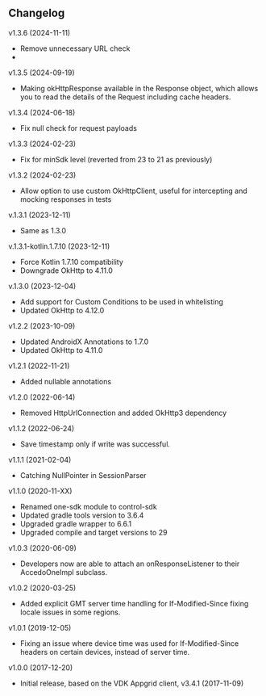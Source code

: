 ## Changelog ##

v1.3.6 (2024-11-11)

* Remove unnecessary URL check
* 
v1.3.5 (2024-09-19)

* Making okHttpResponse available in the Response object, which allows you to read the details of the Request including cache headers.

v1.3.4 (2024-06-18)

* Fix null check for request payloads

v1.3.3 (2024-02-23)

* Fix for minSdk level (reverted from 23 to 21 as previously)

v1.3.2 (2024-02-23)

* Allow option to use custom OkHttpClient, useful for intercepting and mocking responses in tests

v.1.3.1 (2023-12-11)

* Same as 1.3.0

v.1.3.1-kotlin.1.7.10 (2023-12-11)

* Force Kotlin 1.7.10 compatibility
* Downgrade OkHttp to 4.11.0

v.1.3.0 (2023-12-04)

* Add support for Custom Conditions to be used in whitelisting
* Updated OkHttp to 4.12.0

v1.2.2 (2023-10-09)

* Updated AndroidX Annotations to 1.7.0
* Updated OkHttp to 4.11.0

v1.2.1 (2022-11-21)

* Added nullable annotations

v1.2.0 (2022-06-14)

* Removed HttpUrlConnection and added OkHttp3 dependency

v1.1.2 (2022-06-24)

* Save timestamp only if write was successful.

v1.1.1 (2021-02-04)

* Catching NullPointer in SessionParser

v1.1.0 (2020-11-XX)

* Renamed one-sdk module to control-sdk
* Updated gradle tools version to 3.6.4
* Upgraded gradle wrapper to 6.6.1
* Upgraded compile and target versions to 29

v1.0.3 (2020-06-09)

* Developers now are able to attach an onResponseListener to their AccedoOneImpl subclass.

v1.0.2 (2020-03-25)

* Added explicit GMT server time handling for If-Modified-Since fixing locale issues in some regions.

v1.0.1 (2019-12-05)

* Fixing an issue where device time was used for If-Modified-Since headers on certain devices, instead of server time.

v1.0.0 (2017-12-20)

* Initial release, based on the VDK Appgrid client, v3.4.1 (2017-11-09)
